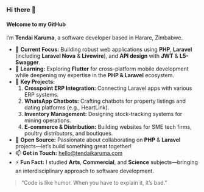 ### Hi there 👋

#### Welcome to my GitHub

I’m **Tendai Karuma**, a software developer based in Harare, Zimbabwe.

- 💼 **Current Focus:** Building robust web applications using **PHP**, **Laravel** (including **Laravel Nova** & **Livewire**), and **API design** with **JWT** & **L5-Swagger**.
- 🌱 **Learning:** Exploring **Flutter** for cross-platform mobile development while deepening my expertise in the **PHP & Laravel** ecosystem.
- 🔭 **Key Projects:**
  1. **Crosspoint ERP Integration:** Connecting Laravel apps with various ERP systems.
  2. **WhatsApp Chatbots:** Crafting chatbots for property listings and dating platforms (e.g., HeartLink).
  3. **Inventory Management:** Designing stock-tracking systems for mining operations.
  4. **E-commerce & Distribution:** Building websites for SME tech firms, poultry distributors, and boutiques.
- 👯 **Open Source:** Passionate about collaborating on **PHP** & **Laravel** projects—let’s build something great together!
- 📫 **Get in Touch:** [hello@tendaikaruma.com](mailto:hello@tendaikaruma.com)
- ⚡ **Fun Fact:** I studied **Arts**, **Commercial**, and **Science** subjects—bringing an interdisciplinary approach to software development.

> “Code is like humor. When you have to explain it, it’s bad.”
